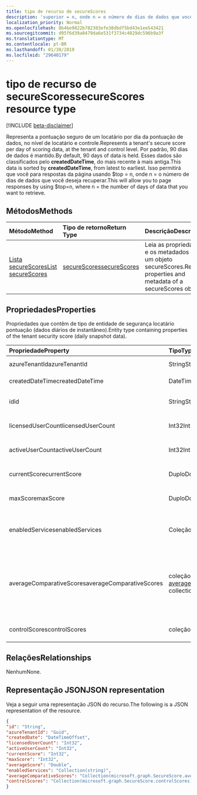 ```yaml
---
title: tipo de recurso de secureScores
description: 'superior = n, onde n = o número de dias de dados que você deseja recuperar. '
localization_priority: Normal
ms.openlocfilehash: 8b4be9822b782303efe38dbdf5bd43e1ee543421
ms.sourcegitcommit: d95f6d39a0479da6e531f3734c4029dc596b9a3f
ms.translationtype: MT
ms.contentlocale: pt-BR
ms.lasthandoff: 01/30/2019
ms.locfileid: "29640179"
---
```

# <a name="securescores-resource-type"></a><span data-ttu-id="3b877-103">tipo de recurso de secureScores</span><span class="sxs-lookup"><span data-stu-id="3b877-103">secureScores resource type</span></span>

[!INCLUDE [beta-disclaimer](../../includes/beta-disclaimer.md)]

<span data-ttu-id="3b877-104">Representa a pontuação seguro de um locatário por dia da pontuação de dados, no nível de locatário e controle.</span><span class="sxs-lookup"><span data-stu-id="3b877-104">Represents a tenant's secure score per day of scoring data, at the tenant and control level.</span></span> <span data-ttu-id="3b877-105">Por padrão, 90 dias de dados é mantido.</span><span class="sxs-lookup"><span data-stu-id="3b877-105">By default, 90 days of data is held.</span></span> <span data-ttu-id="3b877-106">Esses dados são classificados pelo **createdDateTime**, do mais recente à mais antiga.</span><span class="sxs-lookup"><span data-stu-id="3b877-106">This data is sorted by **createdDateTime**, from latest to earliest.</span></span> <span data-ttu-id="3b877-107">Isso permitirá que você para respostas da página usando $top = n, onde n = o número de dias de dados que você deseja recuperar.</span><span class="sxs-lookup"><span data-stu-id="3b877-107">This will allow you to page responses by using $top=n, where n = the number of days of data that you want to retrieve.</span></span> 


## <a name="methods"></a><span data-ttu-id="3b877-108">Métodos</span><span class="sxs-lookup"><span data-stu-id="3b877-108">Methods</span></span>

| <span data-ttu-id="3b877-109">Método</span><span class="sxs-lookup"><span data-stu-id="3b877-109">Method</span></span>   | <span data-ttu-id="3b877-110">Tipo de retorno</span><span class="sxs-lookup"><span data-stu-id="3b877-110">Return Type</span></span>|<span data-ttu-id="3b877-111">Descrição</span><span class="sxs-lookup"><span data-stu-id="3b877-111">Description</span></span>|
|:---------------|:--------|:----------|
|[<span data-ttu-id="3b877-112">Lista secureScores</span><span class="sxs-lookup"><span data-stu-id="3b877-112">List secureScores</span></span>](../api/securescores-list.md) | [<span data-ttu-id="3b877-113">secureScores</span><span class="sxs-lookup"><span data-stu-id="3b877-113">secureScores</span></span>](securescores.md) |<span data-ttu-id="3b877-114">Leia as propriedades e os metadados de um objeto secureScores.</span><span class="sxs-lookup"><span data-stu-id="3b877-114">Read properties and metadata of a secureScores object.</span></span>|


## <a name="properties"></a><span data-ttu-id="3b877-115">Propriedades</span><span class="sxs-lookup"><span data-stu-id="3b877-115">Properties</span></span>
<span data-ttu-id="3b877-116">Propriedades que contêm de tipo de entidade de segurança locatário pontuação (dados diários de instantâneo).</span><span class="sxs-lookup"><span data-stu-id="3b877-116">Entity type containing properties of the tenant security score (daily snapshot data).</span></span>

|<span data-ttu-id="3b877-117">Propriedade</span><span class="sxs-lookup"><span data-stu-id="3b877-117">Property</span></span> |<span data-ttu-id="3b877-118">Tipo</span><span class="sxs-lookup"><span data-stu-id="3b877-118">Type</span></span> |<span data-ttu-id="3b877-119">Descrição</span><span class="sxs-lookup"><span data-stu-id="3b877-119">Description</span></span> |
|:--|:--|:--|
|   <span data-ttu-id="3b877-120">azureTenantId</span><span class="sxs-lookup"><span data-stu-id="3b877-120">azureTenantId</span></span>   |   <span data-ttu-id="3b877-121">String</span><span class="sxs-lookup"><span data-stu-id="3b877-121">String</span></span>  |   <span data-ttu-id="3b877-122">ID de cadeia de caracteres do GUID para o inquilino.</span><span class="sxs-lookup"><span data-stu-id="3b877-122">GUID string for tenant ID.</span></span>  |
|   <span data-ttu-id="3b877-123">createdDateTime</span><span class="sxs-lookup"><span data-stu-id="3b877-123">createdDateTime</span></span> |   <span data-ttu-id="3b877-124">DateTimeOffset</span><span class="sxs-lookup"><span data-stu-id="3b877-124">DateTimeOffset</span></span>  |   <span data-ttu-id="3b877-125">A data em que a entidade é criada.</span><span class="sxs-lookup"><span data-stu-id="3b877-125">The date when the entity is created.</span></span>  |
|   <span data-ttu-id="3b877-126">id</span><span class="sxs-lookup"><span data-stu-id="3b877-126">id</span></span>  |   <span data-ttu-id="3b877-127">String</span><span class="sxs-lookup"><span data-stu-id="3b877-127">String</span></span>  |   <span data-ttu-id="3b877-128">Combinação de azureTenantId_createdDateTime.</span><span class="sxs-lookup"><span data-stu-id="3b877-128">Combination of azureTenantId_createdDateTime.</span></span>   |
|   <span data-ttu-id="3b877-129">licensedUserCount</span><span class="sxs-lookup"><span data-stu-id="3b877-129">licensedUserCount</span></span>   |   <span data-ttu-id="3b877-130">Int32</span><span class="sxs-lookup"><span data-stu-id="3b877-130">Int32</span></span>   |   <span data-ttu-id="3b877-131">Licenciado contagem de usuários do determinado inquilino.</span><span class="sxs-lookup"><span data-stu-id="3b877-131">Licensed user count of the given tenant.</span></span>    |
|   <span data-ttu-id="3b877-132">activeUserCount</span><span class="sxs-lookup"><span data-stu-id="3b877-132">activeUserCount</span></span> |   <span data-ttu-id="3b877-133">Int32</span><span class="sxs-lookup"><span data-stu-id="3b877-133">Int32</span></span>   |   <span data-ttu-id="3b877-134">Contagem de usuário ativo do determinado inquilino.</span><span class="sxs-lookup"><span data-stu-id="3b877-134">Active user count of the given tenant.</span></span>  |
|   <span data-ttu-id="3b877-135">currentScore</span><span class="sxs-lookup"><span data-stu-id="3b877-135">currentScore</span></span>    |   <span data-ttu-id="3b877-136">Duplo</span><span class="sxs-lookup"><span data-stu-id="3b877-136">Double</span></span>  |   <span data-ttu-id="3b877-137">Pontuação de locatário atual que já alcançou na data especificada.</span><span class="sxs-lookup"><span data-stu-id="3b877-137">Tenant current attained score on specified date.</span></span>    |
|   <span data-ttu-id="3b877-138">maxScore</span><span class="sxs-lookup"><span data-stu-id="3b877-138">maxScore</span></span> |  <span data-ttu-id="3b877-139">Duplo</span><span class="sxs-lookup"><span data-stu-id="3b877-139">Double</span></span>  |   <span data-ttu-id="3b877-140">Locatário pontuação possíveis máxima na data especificada.</span><span class="sxs-lookup"><span data-stu-id="3b877-140">Tenant maximum possible score on specified date.</span></span>    |
|   <span data-ttu-id="3b877-141">enabledServices</span><span class="sxs-lookup"><span data-stu-id="3b877-141">enabledServices</span></span> |   <span data-ttu-id="3b877-142">Coleção de cadeias de caracteres</span><span class="sxs-lookup"><span data-stu-id="3b877-142">String collection</span></span>   |   <span data-ttu-id="3b877-143">Serviços fornecida pela Microsoft para o locatário (por exemplo, Exchange online, Skype, Sharepoint).</span><span class="sxs-lookup"><span data-stu-id="3b877-143">Microsoft-provided services for the tenant (for example, Exchange online, Skype, Sharepoint).</span></span>   |
|   <span data-ttu-id="3b877-144">averageComparativeScores</span><span class="sxs-lookup"><span data-stu-id="3b877-144">averageComparativeScores</span></span> |  <span data-ttu-id="3b877-145">coleção [averageComparativeScore](averagecomparativescore.md)</span><span class="sxs-lookup"><span data-stu-id="3b877-145">[averageComparativeScore](averagecomparativescore.md) collection</span></span>    |<span data-ttu-id="3b877-146">Pontuação média por escopos diferentes (por exemplo, média por setor, média por assentos) e a categoria de controle (identidade, dados, dispositivo, aplicativos, infra-estrutura) dentro do escopo.</span><span class="sxs-lookup"><span data-stu-id="3b877-146">Average score by different scopes (for example, average by industry, average by seating) and control category (Identity, Data, Device, Apps, Infrastructure) within the scope.</span></span> |
|   <span data-ttu-id="3b877-147">controlScores</span><span class="sxs-lookup"><span data-stu-id="3b877-147">controlScores</span></span> | <span data-ttu-id="3b877-148">coleção [controlScore](controlscore.md)</span><span class="sxs-lookup"><span data-stu-id="3b877-148">[controlScore](controlscore.md) collection</span></span>  |   <span data-ttu-id="3b877-149">Contém as pontuações de locatário de um conjunto de controles.</span><span class="sxs-lookup"><span data-stu-id="3b877-149">Contains tenant scores for a set of controls.</span></span>   |


## <a name="relationships"></a><span data-ttu-id="3b877-150">Relações</span><span class="sxs-lookup"><span data-stu-id="3b877-150">Relationships</span></span>

<span data-ttu-id="3b877-151">Nenhum</span><span class="sxs-lookup"><span data-stu-id="3b877-151">None.</span></span>

## <a name="json-representation"></a><span data-ttu-id="3b877-152">Representação JSON</span><span class="sxs-lookup"><span data-stu-id="3b877-152">JSON representation</span></span>

<span data-ttu-id="3b877-153">Veja a seguir uma representação JSON do recurso.</span><span class="sxs-lookup"><span data-stu-id="3b877-153">The following is a JSON representation of the resource.</span></span>

<!-- {
  "blockType": "resource",
  "optionalProperties": [

  ],
  "@odata.type": "microsoft.graph.secureScores"
}-->

```json
{
"id": "String",
"azureTenantId": "Guid",
"createdDate": "DateTimeOffset",
"licensedUserCount": "Int32",
"activeUserCount": "Int32",
"currentScore": "Int32",
"maxScore": "Int32",
"averageScore": "Double",
"enabledServices": "Collection(string)",
"averageComparativeScores": "Collection(microsoft.graph.SecureScore.averageComparativeScores)",
"controlScores": "Collection(microsoft.graph.SecureScore.controlScores)",
}

```


<!--
{
  "type": "#page.annotation",
  "description": "secureScores resource",
  "keywords": "",
  "section": "documentation",
  "tocPath": "",
  "suppressions": [
    "Error: /api-reference/beta/resources/securescores.md:\r\n      Exception processing links.\r\n    System.ArgumentException: Link Definition was null. Link text: !INCLUDE [beta-disclaimer](../../includes/beta-disclaimer.md)\r\n      at ApiDoctor.Validation.DocFile.get_LinkDestinations()\r\n      at ApiDoctor.Validation.DocSet.ValidateLinks(Boolean includeWarnings, String[] relativePathForFiles, IssueLogger issues, Boolean requireFilenameCaseMatch, Boolean printOrphanedFiles)"
  ]
}
-->
